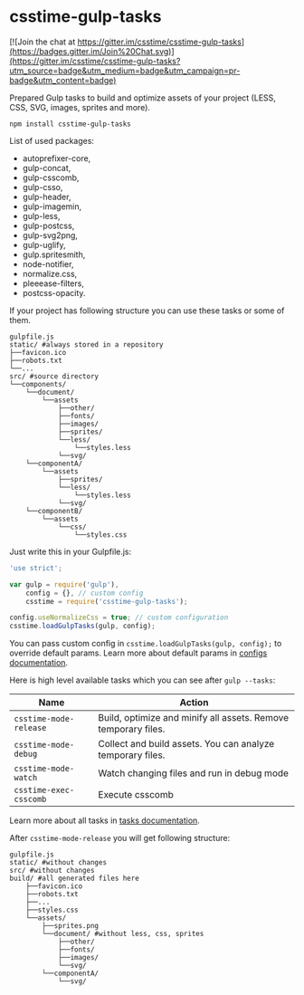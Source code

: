 # csstime-gulp-tasks

[![Join the chat at https://gitter.im/csstime/csstime-gulp-tasks](https://badges.gitter.im/Join%20Chat.svg)](https://gitter.im/csstime/csstime-gulp-tasks?utm_source=badge&utm_medium=badge&utm_campaign=pr-badge&utm_content=badge)

Prepared Gulp tasks to build and optimize assets of your project (LESS, CSS, SVG, images, sprites and more).

```
npm install csstime-gulp-tasks
```

List of used packages:
* autoprefixer-core,
* gulp-concat,
* gulp-csscomb,
* gulp-csso,
* gulp-header,
* gulp-imagemin,
* gulp-less,
* gulp-postcss,
* gulp-svg2png,
* gulp-uglify,
* gulp.spritesmith,
* node-notifier,
* normalize.css,
* pleeease-filters,
* postcss-opacity.

If your project has following structure you can use these tasks or some of them.

```
gulpfile.js
static/ #always stored in a repository
├──favicon.ico
├──robots.txt
└──...
src/ #source directory
└──components/
	└──document/
		└──assets
			├──other/
			├──fonts/
			├──images/
			├──sprites/
			└──less/
				└──styles.less
			└──svg/
	└──componentA/
		└──assets
			├──sprites/
			└──less/
				└──styles.less
			└──svg/
	└──componentB/
		└──assets
			└──css/
				└──styles.css
```

Just write this in your Gulpfile.js:
```javascript
'use strict';

var gulp = require('gulp'),
    config = {}, // custom config
    csstime = require('csstime-gulp-tasks');

config.useNormalizeCss = true; // custom configuration
csstime.loadGulpTasks(gulp, config);
```

You can pass custom config in `csstime.loadGulpTasks(gulp, config);` to override default params.
Learn more about default params in [configs documentation](/doc/configs.md).

Here is high level available tasks which you can see after `gulp --tasks`:

| Name						| Action																		|
|---------------------------|-------------------------------------------------------------------------------|
| `csstime-mode-release`	| Build, optimize and minify all assets. Remove temporary files.				|
| `csstime-mode-debug`		| Collect and build assets. You can analyze temporary files.					|
| `csstime-mode-watch`		| Watch changing files and run in debug mode									|
| `csstime-exec-csscomb`	| Execute csscomb																|

Learn more about all tasks in [tasks documentation](/doc/tasks.md).

After `csstime-mode-release` you will get following structure:
```
gulpfile.js
static/ #without changes
src/ #without changes
build/ #all generated files here
	├──favicon.ico
    ├──robots.txt
    ├──...
	├──styles.css
	└──assets/
		├──sprites.png
		└──document/ #without less, css, sprites
			├──other/
			├──fonts/
			├──images/
			└──svg/
		└──componentA/
			└──svg/

```